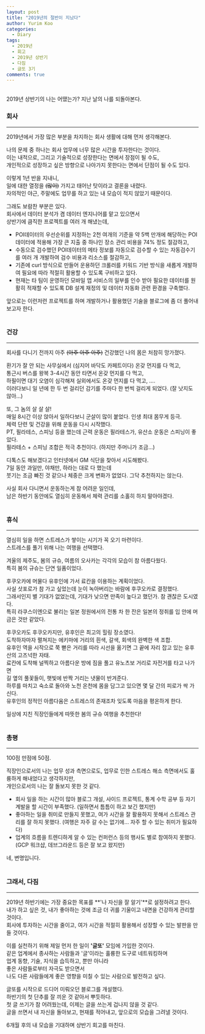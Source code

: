 ```yaml
---
layout: post
title: "2019년의 절반이 지났다"
author: Yurim Koo
categories:
  - Diary
tags:
  - 2019년
  - 회고
  - 2019년 상반기
  - 다짐
  - 글또 3기
comments: true
---
```


<br>
2019년 상반기의 나는 어땠는가?  
지난 날의 나를 되돌아본다.  
<br>


### 회사

------

2019년에서 가장 많은 부분을 차지하는 회사 생활에 대해 먼저 생각해본다.  

나의 문제 중 하나는 회사 업무에 너무 많은 시간을 투자한다는 것이다.  
이는 내적으로, 그리고 기술적으로 성장한다는 면에서 장점이 될 수도,  
개인적으로 성장하고 싶은 방향으로 나아가지 못한다는 면에서 단점이 될 수도 있다.  

이렇게 1년 반을 지내니,  
일에 대한 열정을 ~~(많이)~~ 가지고 태어난 탓이라고 결론을 내렸다.   
자의적인 야근, 주말에도 업무를 하고 있는 내 모습이 적지 않았기 때문이다.  

그래도 보람찬 부분은 있다.  
회사에서 데이터 분석가 겸 데이터 엔지니어를 맡고 있으면서  
상반기에 큼직한 프로젝트를 여러 개 해냈는데,  
- POI데이터의 우선순위를 지정하는 2천 여개의 기준을 약 5백 만개에 해당하는 POI데이터에 적용해 가장 큰 지출 중 하나인 장소 관리 비용을 74% 정도 절감하고,  
- 수동으로 검수했던 POI데이터의 메타 정보를 자동으로 검수할 수 있는 자동검수기를 여러 개 개발하여 검수 비용과 리소스를 절감하고,  
- 기존에 curl 방식으로 만들어 운용하던 크롤러를 키워드 기반 방식을 새롭게 개발하여 필요에 따라 적절히 활용할 수 있도록 구비하고 있다.  
- 현재는 타 팀이 운영하던 모바일 앱 서비스의 일부를 인수 받아 필요한 데이터를 원활히 적재할 수 있도록 DB 설계 재정의 및 데이터 자동화 관련 환경을 구축했다.  

앞으로는 이런저런 프로젝트를 하며 개발하거나 활용했던 기술을 블로그에 좀 더 풀어내보고자 한다.  
<br>



### 건강

------

회사를 다니기 전까지 아주 ~~(아주 아주 아주)~~ 건강했던 나의 몸은 처참히 망가졌다.  

환기가 잘 안 되는 사무실에서 (심지어 바닥도 카페트이다) 온갖 먼지를 다 먹고,  
통근시 버스를 왕복 3-4시간 동안 타면서 온갖 먼지를 다 먹고,  
하필이면 대기 오염이 심각해져 실외에서도 온갖 먼지를 다 먹고, ….  
이러다보니 일 년에 한 두 번 걸리던 감기를 주마다 한 번씩 걸리게 되었다. (잘 낫지도 않아...)  

또, 그 놈의 살 살 살!  
매일 8시간 이상 앉아서 일하다보니 군살이 많이 붙었다. 인생 최대 몸무게 등극.  
체력 단련 및 건강을 위해 운동을 다시 시작했다.  
PT, 필라테스, 스피닝 등을 했는데 근력 운동은 필라테스가, 유산소 운동은 스피닝이 좋았다.  
필라테스 + 스피닝 조합은 적극 추천이다. (하지만 주머니가 조금...)  

디톡스도 해보겠다고 인터넷에서 GM 식단을 찾아서 시도해봤다.  
7일 동안 과일만, 야채만, 하라는 대로 다 했는데  
붓기는 조금 빠진 것 같으나 체중은 크게 변화가 없었다. 그닥 추천하지는 않는다.  

사실 회사 다니면서 운동하는게 참 어려운 일인데,  
남은 하반기 동안에도 열심히 운동해서 체력 관리를 소홀히 하지 말아야겠다.  
<br>



### 휴식 

------

열심히 일을 하면 스트레스가 쌓이는 시기가 꼭 오기 마련이다.  
스트레스를 풀기 위해 나는 여행을 선택했다.  

겨울의 제주도, 봄의 규슈, 여름의 오사카는 각각의 모습이 참 아름다웠다.  
특히 봄의 규슈는 단연 일품이었다.  

후쿠오카에 머물다 유후인에 가서 료칸을 이용하는 계획이었다.  
사실 삿포로가 참 가고 싶었는데 눈이 녹아버리는 바람에 후쿠오카로 결정했다.  
그래서인지 별 기대가 없었는데, 기대가 낮으면 만족이 높다고 했던가. 참 괜찮은 도시였다.  
특히 라쿠스이엔으로 불리는 일본 정원에서의 전통 차 한 잔은 일본의 정취를 입 안에 머금은 것만 같았다.  

후쿠오카도 후쿠오카지만, 유후인은 최고의 힐링 장소였다.  
도착하자마자 펼쳐지는 에키마에 거리의 흰색, 갈색, 회색의 완벽한 색 조합.  
유후인 역을 시작으로 쭉 뻗은 거리를 따라 시선을 옮기면 그 끝에 자리 잡고 있는 유후산의 고즈넉한 자태.  
료칸에 도착해 널찍하고 아름다운 방에 짐을 풀고 유노츠보 거리로 자전거를 타고 나가면  
길 옆의 풀꽃들이, 햇빛에 반짝 거리는 냇물이 반겨준다.  
하루를 마치고 숙소로 돌아와 노천 온천에 몸을 담그고 있으면 몇 달 간의 피로가 싹 가신다.  
유후인의 정적인 아름다움은 스트레스의 존재조차 잊도록 마음을 평온하게 한다.  

일상에 지친 직장인들에게 따뜻한 봄의 규슈 여행을 추천한다!  
<br>



### 총평

------

100점 만점에 50점.  

직장인으로서의 나는 업무 성과 측면으로도, 업무로 인한 스트레스 해소 측면에서도 훌륭하게 해내었다고 생각하지만,  
개인으로서의 나는 잘 돌보지 못한 것 같다.  

- 회사 일을 하는 시간이 많아 블로그 개설, 사이드 프로젝트, 통계 수학 공부 등 자기 계발을 할 시간이 부족했다. (일하면서 틈틈이 하고 보긴 했지만)  
- 좋아하는 일을 취미로 만들지 못했고, 여가 시간을 잘 활용하지 못해서 스트레스 관리를 잘 하지 못했다. (여행은 자주 갈 수는 없기에… 자주 할 수 있는 취미가 필요하다)  
- 업계의 흐름을 트렌디하게 알 수 있는 컨퍼런스 등의 행사도 별로 참여하지 못했다. (GCP 워크샵, 데브그라운드 등은 잘 보고 왔지만)  
  
네, 변명입니다.  
<br>



### 그래서, 다짐

------

2019년 하반기에는 가장 중요한 목표를 **'나 자신을 잘 알기'**로 설정하려고 한다.  
내가 하고 싶은 것, 내가 좋아하는 것에 조금 더 귀를 기울이고 내면을 건강하게 관리할 것이다.  
회사에 투자하는 시간을 줄이고, 여가 시간을 적절히 활용해서 성장할 수 있는 발판을 만들 것이다.  

이를 실천하기 위해 제일 먼저 한 일이 **'글또'** 모임에 가입한 것이다.  
같은 업계에서 종사하는 사람들과 '글'이라는 훌륭한 도구로 네트워킹하며  
업계 동향, 기술, 지식을 습득하고, 뿐만 아니라  
좋은 사람들로부터 자극도 받으면서   
나도 다른 사람들에게 좋은 영향을 미칠 수 있는 사람으로 발전하고 싶다.  

글또를 시작으로 드디어 미뤄오던 블로그를 개설했다.  
하반기의 첫 단추를 잘 끼운 것 같아서 뿌듯하다.  
첫 글 쓰기가 참 어려웠는데, 이제는 글을 쓰는게 겁나지 않을 것 같다.  
글을 쓰면서 내 자신을 돌아보고, 현재를 적어내고, 앞으로의 모습을 그려낼 것이다.  

6개월 후의 내 모습을 기대하며 상반기 회고를 마친다.  
<br>

